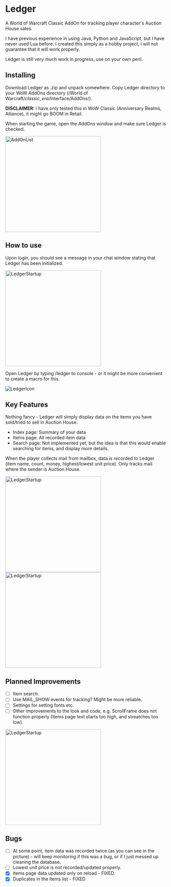 # Ledger

A World of Warcraft Classic AddOn for tracking player character's Auction House sales.

I have previous experience in using Java, Python and JavaScript, but I have never used Lua before. I created this simply as a hobby project, I will not guarantee that it will work properly.

Ledger is still very much work in progress, use on your own peril.


## Installing

Download Ledger as .zip and unpack somewhere. Copy Ledger directory to your WoW AddOns directory (/World of Warcraft/_classic_era_/Interface/AddOns/).

**DISCLAIMER:** I have only tested this in WoW Classic (Anniversary Realms, Alliance), it might go BOOM in Retail.

When starting the game, open the AddOns window and make sure Ledger is checked.

<img src="https://github.com/user-attachments/assets/6cb88dbc-5d90-42b2-9b4b-99cbe964d746" alt="AddOnList" width="300">


## How to use

Upon login, you should see a message in your chat window stating that Ledger has been initialized.

<img src="https://github.com/user-attachments/assets/8da4596b-d226-435f-a711-0dd266060052" alt="LedgerStartup" width="300">

Open Ledger by typing /ledger to console - or it might be more convenient to create a macro for this.

![LedgerIcon](https://github.com/user-attachments/assets/065465f0-2c36-49f3-b317-999a7f9f1863)


## Key Features

Nothing fancy - Ledger will simply display data on the items you have sold/tried to sell in Auction House.
- Index page: Summary of your data
- Items page: All recorded item data
- Search page: Not implemented yet, but the idea is that this would enable searching for items, and display more details.

When the player collects mail from mailbox, data is recorded to Ledger (item name, count, money, highest/lowest unit price). Only tracks mail where the sender is Auction House.

<img src="https://github.com/user-attachments/assets/34105173-6ca8-4b1d-9ddb-80ac3e2aab2b" alt="LedgerStartup" width="300"><img src="https://github.com/user-attachments/assets/3791445a-70b9-42d2-96fc-ab205982f14e" alt="LedgerStartup" width="300">


## Planned Improvements
- [ ] Item search.
- [ ] Use MAIL_SHOW events for tracking? Might be more reliable.
- [ ] Settings for setting fonts etc.
- [ ] Other improvements to the look and code, e.g. ScrollFrame does not function properly (Items page text starts too high, and streatches too low).

<img src="https://github.com/user-attachments/assets/0c76869b-beda-4efc-b52b-1afcb9d77712" alt="LedgerStartup" width="300">


## Bugs
- [ ] At some point, item data was recorded twice (as you can see in the picture) - will keep monitoring if this was a bug, or if I just messed up cleaning the database.
- [ ] Lowest unit price is not recorded/updated properly.
- [x] Items page data updated only on reload - FIXED.
- [x] Duplicates in the items list - FIXED
